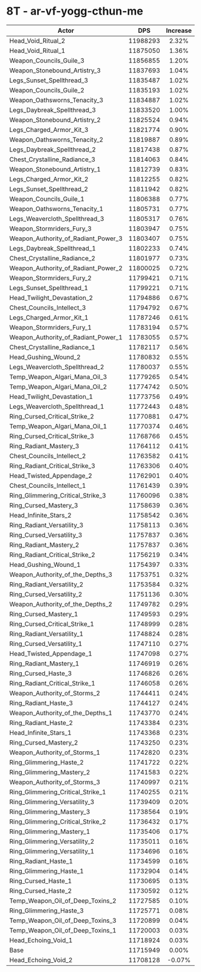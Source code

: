 # 8T - ar-vf-yogg-cthun-me
| Actor | DPS | Increase |
|---|:---:|:---:|
|Head_Void_Ritual_2|11988293|2.32%|
|Head_Void_Ritual_1|11875050|1.36%|
|Weapon_Councils_Guile_3|11856855|1.20%|
|Weapon_Stonebound_Artistry_3|11837693|1.04%|
|Legs_Sunset_Spellthread_3|11835487|1.02%|
|Weapon_Councils_Guile_2|11835193|1.02%|
|Weapon_Oathsworns_Tenacity_3|11834887|1.02%|
|Legs_Daybreak_Spellthread_3|11833520|1.00%|
|Weapon_Stonebound_Artistry_2|11825524|0.94%|
|Legs_Charged_Armor_Kit_3|11821774|0.90%|
|Weapon_Oathsworns_Tenacity_2|11819887|0.89%|
|Legs_Daybreak_Spellthread_2|11817438|0.87%|
|Chest_Crystalline_Radiance_3|11814063|0.84%|
|Weapon_Stonebound_Artistry_1|11812739|0.83%|
|Legs_Charged_Armor_Kit_2|11812255|0.82%|
|Legs_Sunset_Spellthread_2|11811942|0.82%|
|Weapon_Councils_Guile_1|11806388|0.77%|
|Weapon_Oathsworns_Tenacity_1|11805731|0.77%|
|Legs_Weavercloth_Spellthread_3|11805317|0.76%|
|Weapon_Stormriders_Fury_3|11803947|0.75%|
|Weapon_Authority_of_Radiant_Power_3|11803407|0.75%|
|Legs_Daybreak_Spellthread_1|11802233|0.74%|
|Chest_Crystalline_Radiance_2|11801977|0.73%|
|Weapon_Authority_of_Radiant_Power_2|11800025|0.72%|
|Weapon_Stormriders_Fury_2|11799421|0.71%|
|Legs_Sunset_Spellthread_1|11799221|0.71%|
|Head_Twilight_Devastation_2|11794886|0.67%|
|Chest_Councils_Intellect_3|11794792|0.67%|
|Legs_Charged_Armor_Kit_1|11787246|0.61%|
|Weapon_Stormriders_Fury_1|11783194|0.57%|
|Weapon_Authority_of_Radiant_Power_1|11783055|0.57%|
|Chest_Crystalline_Radiance_1|11782117|0.56%|
|Head_Gushing_Wound_2|11780832|0.55%|
|Legs_Weavercloth_Spellthread_2|11780037|0.55%|
|Temp_Weapon_Algari_Mana_Oil_3|11779265|0.54%|
|Temp_Weapon_Algari_Mana_Oil_2|11774742|0.50%|
|Head_Twilight_Devastation_1|11773756|0.49%|
|Legs_Weavercloth_Spellthread_1|11772443|0.48%|
|Ring_Cursed_Critical_Strike_2|11770881|0.47%|
|Temp_Weapon_Algari_Mana_Oil_1|11770374|0.46%|
|Ring_Cursed_Critical_Strike_3|11768766|0.45%|
|Ring_Radiant_Mastery_3|11764112|0.41%|
|Chest_Councils_Intellect_2|11763582|0.41%|
|Ring_Radiant_Critical_Strike_3|11763306|0.40%|
|Head_Twisted_Appendage_2|11762901|0.40%|
|Chest_Councils_Intellect_1|11761439|0.39%|
|Ring_Glimmering_Critical_Strike_3|11760096|0.38%|
|Ring_Cursed_Mastery_3|11758639|0.36%|
|Head_Infinite_Stars_2|11758542|0.36%|
|Ring_Radiant_Versatility_3|11758113|0.36%|
|Ring_Cursed_Versatility_3|11757837|0.36%|
|Ring_Radiant_Mastery_2|11757837|0.36%|
|Ring_Radiant_Critical_Strike_2|11756219|0.34%|
|Head_Gushing_Wound_1|11754397|0.33%|
|Weapon_Authority_of_the_Depths_3|11753751|0.32%|
|Ring_Radiant_Versatility_2|11753584|0.32%|
|Ring_Cursed_Versatility_2|11751136|0.30%|
|Weapon_Authority_of_the_Depths_2|11749782|0.29%|
|Ring_Cursed_Mastery_1|11749593|0.29%|
|Ring_Cursed_Critical_Strike_1|11748999|0.28%|
|Ring_Radiant_Versatility_1|11748824|0.28%|
|Ring_Cursed_Versatility_1|11747110|0.27%|
|Head_Twisted_Appendage_1|11747098|0.27%|
|Ring_Radiant_Mastery_1|11746919|0.26%|
|Ring_Cursed_Haste_3|11746826|0.26%|
|Ring_Radiant_Critical_Strike_1|11746058|0.26%|
|Weapon_Authority_of_Storms_2|11744411|0.24%|
|Ring_Radiant_Haste_3|11744127|0.24%|
|Weapon_Authority_of_the_Depths_1|11743770|0.24%|
|Ring_Radiant_Haste_2|11743384|0.23%|
|Head_Infinite_Stars_1|11743368|0.23%|
|Ring_Cursed_Mastery_2|11743250|0.23%|
|Weapon_Authority_of_Storms_1|11742820|0.23%|
|Ring_Glimmering_Haste_2|11741722|0.22%|
|Ring_Glimmering_Mastery_2|11741583|0.22%|
|Weapon_Authority_of_Storms_3|11740997|0.21%|
|Ring_Glimmering_Critical_Strike_1|11740255|0.21%|
|Ring_Glimmering_Versatility_3|11739409|0.20%|
|Ring_Glimmering_Mastery_3|11738564|0.19%|
|Ring_Glimmering_Critical_Strike_2|11736432|0.17%|
|Ring_Glimmering_Mastery_1|11735406|0.17%|
|Ring_Glimmering_Versatility_2|11735011|0.16%|
|Ring_Glimmering_Versatility_1|11734696|0.16%|
|Ring_Radiant_Haste_1|11734599|0.16%|
|Ring_Glimmering_Haste_1|11732904|0.14%|
|Ring_Cursed_Haste_1|11730695|0.13%|
|Ring_Cursed_Haste_2|11730592|0.12%|
|Temp_Weapon_Oil_of_Deep_Toxins_2|11727585|0.10%|
|Ring_Glimmering_Haste_3|11725771|0.08%|
|Temp_Weapon_Oil_of_Deep_Toxins_3|11720899|0.04%|
|Temp_Weapon_Oil_of_Deep_Toxins_1|11720003|0.03%|
|Head_Echoing_Void_1|11718924|0.03%|
|Base|11715949|0.00%|
|Head_Echoing_Void_2|11708128|-0.07%|
